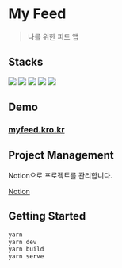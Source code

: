 # My Feed

> 나를 위한 피드 앱

## Stacks

<div align="start">
  <img src="https://img.shields.io/badge/Vue3-4FC08D?style=for-the-badge&logo=vue.js&logoColor=white" />
  <img src="https://img.shields.io/badge/TypeScript-3178C6?style=for-the-badge&logo=typescript&logoColor=white" />
  <img src="https://img.shields.io/badge/TailwindCSS-06B6D4?style=for-the-badge&logo=tailwindcss&logoColor=white" />
  <img src="https://img.shields.io/badge/Vite-646CFF?style=for-the-badge&logo=vite&logoColor=white" />
  <img src="https://img.shields.io/badge/EsLint-4B32C3?style=for-the-badge&logo=eslint&logoColor=white" />
</div>
  
## Demo

### [myfeed.kro.kr](http://myfeed.kro.kr)

## Project Management

Notion으로 프로젝트를 관리합니다.

[Notion](https://assorted-poet-da7.notion.site/My-Feed-3ccef74b98174568986ec10038c6290c)

## Getting Started

```sh
yarn
yarn dev
yarn build
yarn serve
```
